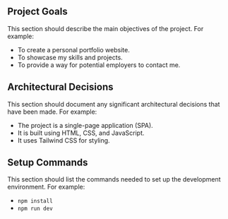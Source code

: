 ## Project Goals

This section should describe the main objectives of the project. For example:
- To create a personal portfolio website.
- To showcase my skills and projects.
- To provide a way for potential employers to contact me.

## Architectural Decisions

This section should document any significant architectural decisions that have been made. For example:
- The project is a single-page application (SPA).
- It is built using HTML, CSS, and JavaScript.
- It uses Tailwind CSS for styling.

## Setup Commands

This section should list the commands needed to set up the development environment. For example:
- `npm install`
- `npm run dev`